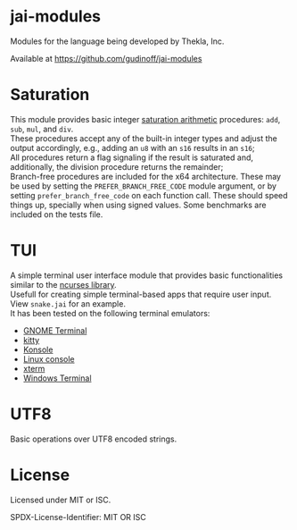 jai-modules
===========

Modules for the language being developed by Thekla, Inc.

Available at https://github.com/gudinoff/jai-modules

# Saturation

This module provides basic integer [saturation arithmetic](https://en.wikipedia.org/wiki/Saturation_arithmetic) procedures: `add`, `sub`, `mul`, and `div`.  
These procedures accept any of the built-in integer types and adjust the output accordingly, e.g., adding an `u8` with an `s16` results in an `s16`;  
All procedures return a flag signaling if the result is saturated and, additionally, the division procedure returns the remainder;  
Branch-free procedures are included for the x64 architecture. These may be used by setting the `PREFER_BRANCH_FREE_CODE` module argument, or by setting `prefer_branch_free_code` on each function call. These should speed things up, specially when using signed values. Some benchmarks are included on the tests file.  

# TUI

A simple terminal user interface module that provides basic functionalities similar to the [ncurses library](https://en.wikipedia.org/wiki/Ncurses).  
Usefull for creating simple terminal-based apps that require user input.  
View `snake.jai` for an example.  
It has been tested on the following terminal emulators:
- [GNOME Terminal](https://en.wikipedia.org/wiki/GNOME_Terminal)
- [kitty](https://en.wikipedia.org/wiki/Kitty_(terminal_emulator))
- [Konsole](https://en.wikipedia.org/wiki/Konsole)
- [Linux console](https://en.wikipedia.org/wiki/Linux_console)
- [xterm](https://en.wikipedia.org/wiki/Xterm)
- [Windows Terminal](https://en.wikipedia.org/wiki/Windows_Terminal)

# UTF8

Basic operations over UTF8 encoded strings.

# License

Licensed under MIT or ISC.

SPDX-License-Identifier: MIT OR ISC
